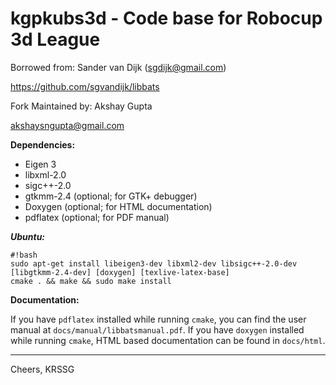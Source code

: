 kgpkubs3d - Code base for Robocup 3d League
===========================================================
Borrowed from:
Sander van Dijk (sgdijk@gmail.com)

https://github.com/sgvandijk/libbats

Fork Maintained by:
Akshay Gupta

akshaysngupta@gmail.com

**Dependencies:**

- Eigen 3
- libxml-2.0
- sigc++-2.0
- gtkmm-2.4 (optional; for GTK+ debugger)
- Doxygen (optional; for HTML documentation)
- pdflatex (optional; for PDF manual)

***Ubuntu:***
```
#!bash
sudo apt-get install libeigen3-dev libxml2-dev libsigc++-2.0-dev [libgtkmm-2.4-dev] [doxygen] [texlive-latex-base]
cmake . && make && sudo make install
```

**Documentation:**

If you have `pdflatex` installed while running `cmake`, you
can find the user manual at `docs/manual/libbatsmanual.pdf`. If
you have `doxygen` installed while running `cmake`, HTML based
documentation can be found in `docs/html`.

 * * *

Cheers,
KRSSG